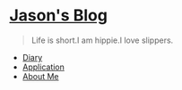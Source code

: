 # [Jason's Blog](.)

> Life is short.I am hippie.I love slippers.

- [Diary](Diary/index.md)
- [Application](application/index.md)
- [About Me](aboutme.md)